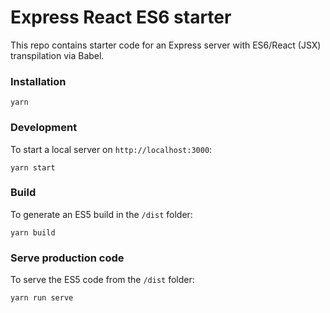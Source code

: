 # Express React ES6 starter
This repo contains starter code for an Express server with ES6/React (JSX) transpilation via Babel.

### Installation
```
yarn
```

### Development
To start a local server on `http://localhost:3000`:
```
yarn start
```

### Build
To generate an ES5 build in the `/dist` folder:
```
yarn build
```
### Serve production code
To serve the ES5 code from the `/dist` folder:
```
yarn run serve
```
